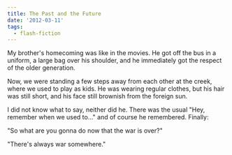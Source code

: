 ```yaml
---
title: The Past and the Future
date: '2012-03-11'
tags:
  - flash-fiction
---
```


My brother's homecoming was like in the movies. He got off the bus in a uniform,
a large bag over his shoulder, and he immediately got the respect of the older
generation.

<!-- truncate -->

Now, we were standing a few steps away from each other at the creek, where we
used to play as kids. He was wearing regular clothes, but his hair was still
short, and his face still brownish from the foreign sun.

I did not know what to say, neither did he. There was the usual "Hey, remember
when we used to..." and of course he remembered. Finally:

"So what are you gonna do now that the war is over?"

"There's always war somewhere."
